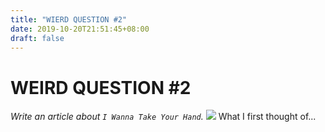 ```yaml
---
title: "WIERD QUESTION #2"
date: 2019-10-20T21:51:45+08:00
draft: false
---
```


# WEIRD QUESTION #2
_Write an article about `I Wanna Take Your Hand`._
![](http://cdn.nemoworks.info/ycao.cc/images/WIERD-Q-%232.jpg)
What I first thought of...